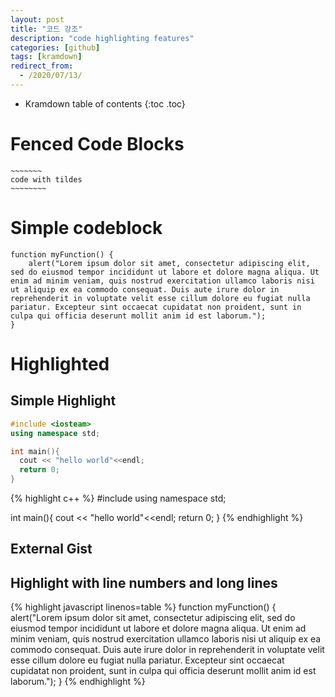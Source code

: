 ```yaml
---
layout: post
title: "코드 강조"
description: "code highlighting features"
categories: [github]
tags: [kramdown]
redirect_from:
  - /2020/07/13/
---
```


* Kramdown table of contents
{:toc .toc}

# Fenced Code Blocks

~~~~~~~~~~~~
~~~~~~~
code with tildes
~~~~~~~~
~~~~~~~~~~~~~~~~~~

# Simple codeblock

    function myFunction() {
        alert("Lorem ipsum dolor sit amet, consectetur adipiscing elit, sed do eiusmod tempor incididunt ut labore et dolore magna aliqua. Ut enim ad minim veniam, quis nostrud exercitation ullamco laboris nisi ut aliquip ex ea commodo consequat. Duis aute irure dolor in reprehenderit in voluptate velit esse cillum dolore eu fugiat nulla pariatur. Excepteur sint occaecat cupidatat non proident, sunt in culpa qui officia deserunt mollit anim id est laborum.");
    }


# Highlighted
## Simple Highlight

~~~ c++
#include <iosteam>
using namespace std;

int main(){
  cout << "hello world"<<endl;
  return 0;
}
~~~

{% highlight c++ %}
#include <iosteam>
using namespace std;

int main(){
  cout << "hello world"<<endl;
  return 0;
}
{% endhighlight %}


## External Gist

<script src="https://gist.github.com/yizeng/9b871ad619e6dcdcc0545cac3101f361.js"></script>

## Highlight with line numbers and long lines

{% highlight javascript linenos=table %}
function myFunction() {
    alert("Lorem ipsum dolor sit amet, consectetur adipiscing elit, sed do eiusmod tempor incididunt ut labore et dolore magna aliqua. Ut enim ad minim veniam, quis nostrud exercitation ullamco laboris nisi ut aliquip ex ea commodo consequat. Duis aute irure dolor in reprehenderit in voluptate velit esse cillum dolore eu fugiat nulla pariatur. Excepteur sint occaecat cupidatat non proident, sunt in culpa qui officia deserunt mollit anim id est laborum.");
}
{% endhighlight %}